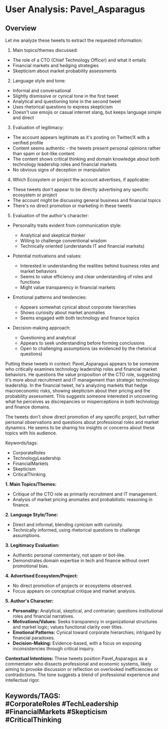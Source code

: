 # User Analysis: Pavel_Asparagus

## Overview

<think>
Let me analyze these tweets to extract the requested information:

1. Main topics/themes discussed:
- The role of a CTO (Chief Technology Officer) and what it entails
- Financial markets and hedging strategies
- Skepticism about market probability assessments

2. Language style and tone:
- Informal and conversational
- Slightly dismissive or cynical tone in the first tweet
- Analytical and questioning tone in the second tweet
- Uses rhetorical questions to express skepticism
- Doesn't use emojis or casual internet slang, but keeps language simple and direct

3. Evaluation of legitimacy:
- The account appears legitimate as it's posting on Twitter/X with a verified profile
- Content seems authentic - the tweets present personal opinions rather than spam or bot-like content
- The content shows critical thinking and domain knowledge about both technology leadership roles and financial markets
- No obvious signs of deception or manipulation

4. Which Ecosystem or project the account advertises, if applicable:
- These tweets don't appear to be directly advertising any specific ecosystem or project
- The account might be discussing general business and financial topics
- There's no direct promotion or marketing in these tweets

5. Evaluation of the author's character:
- Personality traits evident from communication style:
  * Analytical and skeptical thinker
  * Willing to challenge conventional wisdom
  * Technically oriented (understands IT and financial markets)
  
- Potential motivations and values:
  * Interested in understanding the realities behind business roles and market behaviors
  * Seems to value efficiency and clear understanding of roles and functions
  * Might value transparency in financial markets
  
- Emotional patterns and tendencies:
  * Appears somewhat cynical about corporate hierarchies
  * Shows curiosity about market anomalies
  * Seems engaged with both technology and finance topics
  
- Decision-making approach:
  * Questioning and analytical
  * Appears to seek understanding before forming conclusions
  * Open to challenging assumptions (as evidenced by the rhetorical questions)

Putting these tweets in context: 
Pavel_Asparagus appears to be someone who critically examines technology leadership roles and financial market behaviors. He questions the value proposition of the CTO role, suggesting it's more about recruitment and IT management than strategic technology leadership. In the financial tweet, he's analyzing markets that hedge macroeconomic risks, showing skepticism about their pricing and the probability assessment. This suggests someone interested in uncovering what he perceives as discrepancies or misperceptions in both technology and finance domains.

The tweets don't show direct promotion of any specific project, but rather personal observations and questions about professional roles and market dynamics. He seems to be sharing his insights or concerns about these topics with his audience.

Keywords/tags:
- CorporateRoles
- TechnologyLeadership
- FinancialMarkets
- Skepticism
- CriticalThinking
</think>

**1. Main Topics/Themes:**
- Critique of the CTO role as primarily recruitment and IT management.
- Analysis of market pricing anomalies and probabilistic reasoning in finance.

**2. Language Style/Tone:**
- Direct and informal, blending cynicism with curiosity.
- Technically informed, using rhetorical questions to challenge assumptions.

**3. Legitimacy Evaluation:**
- Authentic personal commentary, not spam or bot-like.
- Demonstrates domain expertise in tech and finance without overt promotional bias.

**4. Advertised Ecosystem/Project:**
- No direct promotion of projects or ecosystems observed.
- Focus appears on conceptual critique and market analysis.

**5. Author's Character:**
- **Personality:** Analytical, skeptical, and contrarian; questions institutional roles and financial narratives.
- **Motivations/Values:** Seeks transparency in organizational structures and market logic; values functional clarity over titles.
- **Emotional Patterns:** Cynical toward corporate hierarchies; intrigued by financial paradoxes.
- **Decision-Making:** Evidence-based, with a focus on exposing inconsistencies through critical inquiry.

**Contextual Intentions:**
These tweets position Pavel_Asparagus as a commentator who dissects professional and economic systems, likely aiming to provoke discussion or reflection on overlooked inefficiencies or contradictions. The tone suggests a blend of professional experience and intellectual rigor.

**Keywords/TAGS:**  
#CorporateRoles #TechLeadership #FinancialMarkets #Skepticism #CriticalThinking
---
